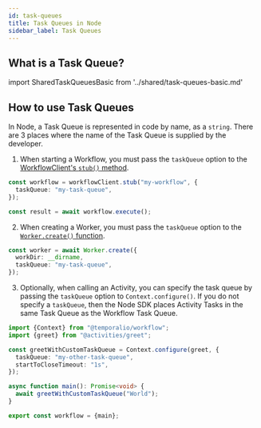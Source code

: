 ```yaml
---
id: task-queues
title: Task Queues in Node
sidebar_label: Task Queues
---
```


## What is a Task Queue?

import SharedTaskQueuesBasic from '../shared/task-queues-basic.md'

<SharedTaskQueuesBasic
workflowLink="/docs/java/workflows"
workerLink="/docs/java/workers"
/>

## How to use Task Queues

In Node, a Task Queue is represented in code by name, as a `string`.
There are 3 places where the name of the Task Queue is supplied by the developer.

1. When starting a Workflow, you must pass the `taskQueue` option to the [WorkflowClient's `stub()` method](https://nodejs.temporal.io/api/classes/client.workflowclient#stub).

<!-- prettier-ignore -->
```ts
const workflow = workflowClient.stub("my-workflow", {
  taskQueue: "my-task-queue",
});

const result = await workflow.execute();
```

2. When creating a Worker, you must pass the `taskQueue` option to the [`Worker.create()` function](https://nodejs.temporal.io/api/classes/worker.worker-1#create).

<!-- prettier-ignore -->
```ts
const worker = await Worker.create({
  workDir: __dirname,
  taskQueue: "my-task-queue",
});
```

3. Optionally, when calling an Activity, you can specify the task queue by passing the `taskQueue` option to `Context.configure()`. If you do not specify a `taskQueue`, then the Node SDK places Activity Tasks in the same Task Queue as the Workflow Task Queue.

<!-- prettier-ignore -->
```ts
import {Context} from "@temporalio/workflow";
import {greet} from "@activities/greet";

const greetWithCustomTaskQueue = Context.configure(greet, {
  taskQueue: "my-other-task-queue",
  startToCloseTimeout: "1s",
});

async function main(): Promise<void> {
  await greetWithCustomTaskQueue("World");
}

export const workflow = {main};
```
